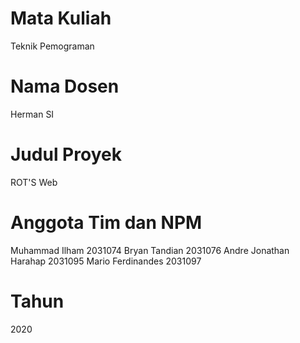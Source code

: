 # Mata Kuliah
Teknik Pemograman

# Nama Dosen
Herman SI

# Judul Proyek
ROT'S Web

# Anggota Tim dan NPM
Muhammad Ilham          2031074	
Bryan Tandian           2031076	
Andre Jonathan Harahap  2031095	
Mario Ferdinandes       2031097	

# Tahun
2020

